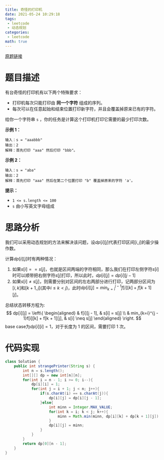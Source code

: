 ```yaml
---
title: 奇怪的打印机
date: 2021-05-24 10:29:18
tags:
 - leetcode
 - 动态规划
categories:
 - leetcode
math: true
---
```


[原题链接](https://leetcode-cn.com/problems/strange-printer/)

# 题目描述

有台奇怪的打印机有以下两个特殊要求：

- 打印机每次只能打印由 **同一个字符** 组成的序列。
- 每次可以在任意起始和结束位置打印新字符，并且会覆盖掉原来已有的字符。

给你一个字符串 `s` ，你的任务是计算这个打印机打印它需要的最少打印次数。

<!-- more -->

**示例 1：**

```
输入：s = "aaabbb"
输出：2
解释：首先打印 "aaa" 然后打印 "bbb"。
```

**示例 2：**

```
输入：s = "aba"
输出：2
解释：首先打印 "aaa" 然后在第二个位置打印 "b" 覆盖掉原来的字符 'a'。
```

**提示：**

- `1 <= s.length <= 100`
- `s` 由小写英文字母组成

# 思路分析

我们可以采用动态规划的方法来解决该问题，设$dp[i][j]$代表打印区间$[i,j]$的最少操作数。

计算$dp[i][j]$时有两种情况：

1. 如果$s[i] == s[j]$，也就是区间两端的字符相同，那么我们在打印左侧字符$s[i]$时可以顺带把右侧字符$s[j]$打印，所以此时，$dp[i][j] = dp[i][j - 1]$
2. 如果$s[i] \neq s[j]$，则需要分别对区间的左右两部分进行打印，记两部分区间为$[i, k]$和$[k + 1, j]$(其中$i \leq k < j$)，此时$dp[i][j] = min_{k=i}^{j - 1}f[i][k] + f[k + 1][j]$。

总结状态转移方程为:
$$
dp[i][j] = 
\left\{
\begin{aligned}
& f[i][j - 1], & s[i] = s[j] \\
& min_{k=i}^{j - 1}f[i][k] + f[k + 1][j], & s[i] \neq s[j]
\end{aligned}
\right.
$$
base case为$dp[i][i] = 1$，对于长度为 1 的区间，需要打印 1 次。

# 代码实现

```java
class Solution {
    public int strangePrinter(String s) {
        int n = s.length();
        int[][] dp = new int[n][n];
        for(int i = n - 1; i >= 0; i--){
            dp[i][i] = 1;
            for(int j = i + 1; j < n; j++){
                if(s.charAt(i) == s.charAt(j)){
                    dp[i][j] = dp[i][j - 1];
                }else{
                    int minn = Integer.MAX_VALUE;
                    for(int k = i; k < j; k++){
                        minn = Math.min(minn, dp[i][k] + dp[k + 1][j]);
                    }
                    dp[i][j] = minn;
                }
            }
        }
        return dp[0][n - 1];
    }
}
```

